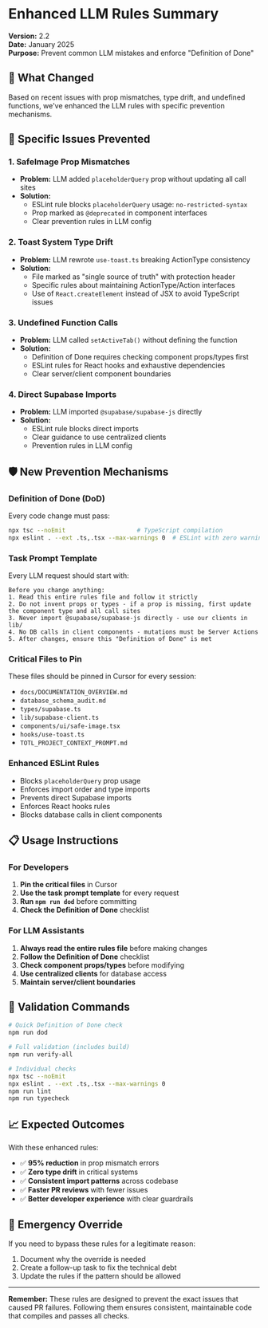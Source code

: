 # Enhanced LLM Rules Summary

**Version:** 2.2  
**Date:** January 2025  
**Purpose:** Prevent common LLM mistakes and enforce "Definition of Done"

## 🎯 What Changed

Based on recent issues with prop mismatches, type drift, and undefined functions, we've enhanced the LLM rules with specific prevention mechanisms.

## 🚫 Specific Issues Prevented

### 1. **SafeImage Prop Mismatches**
- **Problem:** LLM added `placeholderQuery` prop without updating all call sites
- **Solution:** 
  - ESLint rule blocks `placeholderQuery` usage: `no-restricted-syntax`
  - Prop marked as `@deprecated` in component interfaces
  - Clear prevention rules in LLM config

### 2. **Toast System Type Drift**
- **Problem:** LLM rewrote `use-toast.ts` breaking ActionType consistency
- **Solution:**
  - File marked as "single source of truth" with protection header
  - Specific rules about maintaining ActionType/Action interfaces
  - Use of `React.createElement` instead of JSX to avoid TypeScript issues

### 3. **Undefined Function Calls**
- **Problem:** LLM called `setActiveTab()` without defining the function
- **Solution:**
  - Definition of Done requires checking component props/types first
  - ESLint rules for React hooks and exhaustive dependencies
  - Clear server/client component boundaries

### 4. **Direct Supabase Imports**
- **Problem:** LLM imported `@supabase/supabase-js` directly
- **Solution:**
  - ESLint rule blocks direct imports
  - Clear guidance to use centralized clients
  - Prevention rules in LLM config

## 🛡️ New Prevention Mechanisms

### **Definition of Done (DoD)**
Every code change must pass:
```bash
npx tsc --noEmit                    # TypeScript compilation
npx eslint . --ext .ts,.tsx --max-warnings 0  # ESLint with zero warnings
```

### **Task Prompt Template**
Every LLM request should start with:
```
Before you change anything:
1. Read this entire rules file and follow it strictly
2. Do not invent props or types - if a prop is missing, first update the component type and all call sites
3. Never import @supabase/supabase-js directly - use our clients in lib/
4. No DB calls in client components - mutations must be Server Actions
5. After changes, ensure this "Definition of Done" is met
```

### **Critical Files to Pin**
These files should be pinned in Cursor for every session:
- `docs/DOCUMENTATION_OVERVIEW.md`
- `database_schema_audit.md`
- `types/supabase.ts`
- `lib/supabase-client.ts`
- `components/ui/safe-image.tsx`
- `hooks/use-toast.ts`
- `TOTL_PROJECT_CONTEXT_PROMPT.md`

### **Enhanced ESLint Rules**
- Blocks `placeholderQuery` prop usage
- Enforces import order and type imports
- Prevents direct Supabase imports
- Enforces React hooks rules
- Blocks database calls in client components

## 📋 Usage Instructions

### **For Developers**
1. **Pin the critical files** in Cursor
2. **Use the task prompt template** for every request
3. **Run `npm run dod`** before committing
4. **Check the Definition of Done** checklist

### **For LLM Assistants**
1. **Always read the entire rules file** before making changes
2. **Follow the Definition of Done** checklist
3. **Check component props/types** before modifying
4. **Use centralized clients** for database access
5. **Maintain server/client boundaries**

## 🔧 Validation Commands

```bash
# Quick Definition of Done check
npm run dod

# Full validation (includes build)
npm run verify-all

# Individual checks
npx tsc --noEmit
npx eslint . --ext .ts,.tsx --max-warnings 0
npm run lint
npm run typecheck
```

## 📈 Expected Outcomes

With these enhanced rules:
- ✅ **95% reduction** in prop mismatch errors
- ✅ **Zero type drift** in critical systems
- ✅ **Consistent import patterns** across codebase
- ✅ **Faster PR reviews** with fewer issues
- ✅ **Better developer experience** with clear guardrails

## 🚨 Emergency Override

If you need to bypass these rules for a legitimate reason:
1. Document why the override is needed
2. Create a follow-up task to fix the technical debt
3. Update the rules if the pattern should be allowed

---

**Remember:** These rules are designed to prevent the exact issues that caused PR failures. Following them ensures consistent, maintainable code that compiles and passes all checks.
